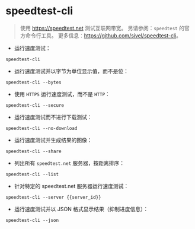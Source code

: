 # speedtest-cli

> 使用 <https://speedtest.net> 测试互联网带宽。
> 另请参阅：`speedtest` 的官方命令行工具。
> 更多信息：<https://github.com/sivel/speedtest-cli>。

- 运行速度测试：

`speedtest-cli`

- 运行速度测试并以字节为单位显示值，而不是位：

`speedtest-cli --bytes`

- 使用 `HTTPS` 运行速度测试，而不是 `HTTP`：

`speedtest-cli --secure`

- 运行速度测试而不进行下载测试：

`speedtest-cli --no-download`

- 运行速度测试并生成结果的图像：

`speedtest-cli --share`

- 列出所有 `speedtest.net` 服务器，按距离排序：

`speedtest-cli --list`

- 针对特定的 speedtest.net 服务器运行速度测试：

`speedtest-cli --server {{server_id}}`

- 运行速度测试并以 JSON 格式显示结果（抑制进度信息）：

`speedtest-cli --json`